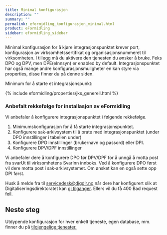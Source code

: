 ```yaml
---
title: Minimal konfigurasjon
description: ""
summary: ""
permalink: eformidling_konfigurasjon_minimal.html
product: eFormidling
sidebar: eformidling_sidebar
---
```


Minimal konfigurasjon for å kjøre integrasjonspunktet krever port, konfigurasjon av virksomhetssertifikat og organisasjonsnummeret til virksomheten. I tillegg må du aktivere den tjenesten du ønsker å bruke. Feks DPO og DPV, men DPE(eInnsyn) er enabled by default. Integrasjonspunktet har også mange andre konfigurasjonsmuligheter en kan styre via properties, disse finner du på denne siden. 

Minimum for å starte et integrasjonspunkt: 

{% include eformidling/properties/jks_generell.html %} 


### Anbefalt rekkefølge for installasjon av eFormidling

Vi anbefaler å konfigurere integrasjonspunktet i følgende rekkefølge.

1. Minimumskonfigurasjon for å få starte integrasjonspunktet. 
2. Konfigurere sak-arkivsystem til å prate med integrasjonspunktet (under DPO innstillinger i tabellen under)
3. Konfigurere DPO innstillinger (brukernavn og passord) eller DPI.
4. Konfigurere DPV/DPF innstillinger


Vi anbefaler dere å konfigurere DPO før DPV/DPF for å unngå å motta post fra svarUt til virksomhetens SvarInn innboks. Ved å konfigurere DPO først vil dere motta post i sak-arkivsystemet. Om ønsket kan en også sette opp DPI først.

Husk å melde fra til <a href="mailto:servicedesk@digdir.no">servicedesk@digdir.no</a> når dere har konfigurert slik at Digitaliseringsdirektoratet kan [gi tilganger](eformidling_drift_bestille_tilganger.html). Ellers vil du få 400 Bad request feil. 

## Neste steg

Utdypende konfigurasjon for hver enkelt tjeneste, egen database, mm. finner du på [tilgjengelige tjenester.](eformidling_konfigurasjon_tilgjengelige_tjenester.html)